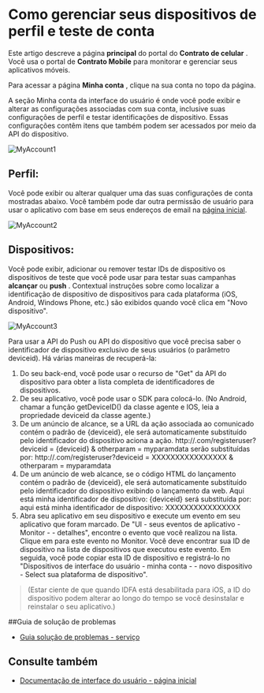 <properties 
   pageTitle="Interface de usuário do Azure contrato móvel - minha conta" 
   description="Saiba como gerenciar seus dispositivos de perfil e teste de conta usando o contrato de celular do Azure" 
   services="mobile-engagement" 
   documentationCenter="" 
   authors="piyushjo" 
   manager="dwrede" 
   editor=""/>

<tags
   ms.service="mobile-engagement"
   ms.devlang="na"
   ms.topic="article"
   ms.tgt_pltfrm="mobile-multiple"
   ms.workload="mobile" 
   ms.date="08/19/2016"
   ms.author="piyushjo"/>

# <a name="how-to-manage-your-account-profile-and-test-devices"></a>Como gerenciar seus dispositivos de perfil e teste de conta
 
Este artigo descreve a página **principal** do portal do **Contrato de celular** . Você usa o portal de **Contrato Mobile** para monitorar e gerenciar seus aplicativos móveis. 
 
Para acessar a página **Minha conta** , clique na sua conta no topo da página.

A seção Minha conta da interface do usuário é onde você pode exibir e alterar as configurações associadas com sua conta, inclusive suas configurações de perfil e testar identificações de dispositivo. Essas configurações contêm itens que também podem ser acessados por meio da API do dispositivo.

![MyAccount1][7]  

## <a name="profile"></a>Perfil:
Você pode exibir ou alterar qualquer uma das suas configurações de conta mostradas abaixo. Você também pode dar outra permissão de usuário para usar o aplicativo com base em seus endereços de email na [página inicial](mobile-engagement-user-interface-home.md).

![MyAccount2][8]  

## <a name="devices"></a>Dispositivos:
Você pode exibir, adicionar ou remover testar IDs de dispositivo os dispositivos de teste que você pode usar para testar suas campanhas **alcançar** ou **push** . Contextual instruções sobre como localizar a identificação de dispositivo de dispositivos para cada plataforma (iOS, Android, Windows Phone, etc.) são exibidos quando você clica em "Novo dispositivo". 
 
![MyAccount3][9]  
 
Para usar a API do Push ou API do dispositivo que você precisa saber o identificador de dispositivo exclusivo de seus usuários (o parâmetro deviceid). Há várias maneiras de recuperá-la:
 
1. Do seu back-end, você pode usar o recurso de "Get" da API do dispositivo para obter a lista completa de identificadores de dispositivos.
2. De seu aplicativo, você pode usar o SDK para colocá-lo. (No Android, chamar a função getDeviceID() da classe agente e IOS, leia a propriedade deviceid da classe agente.)
3. De um anúncio de alcance, se a URL da ação associada ao comunicado contém o padrão de {deviceid}, ele será automaticamente substituído pelo identificador do dispositivo aciona a ação.
http://<example>.com/registeruser?deviceid = {deviceid} & otherparam = myparamdata serão substituídas por: http://<example>.com/registeruser?deviceid = XXXXXXXXXXXXXXXX & otherparam = myparamdata 
4. De um anúncio de web alcance, se o código HTML do lançamento contém o padrão de {deviceid}, ele será automaticamente substituído pelo identificador do dispositivo exibindo o lançamento da web.
Aqui está minha identificador de dispositivo: {deviceid} será substituída por: aqui está minha identificador de dispositivo: XXXXXXXXXXXXXXXX
5.  Abra seu aplicativo em seu dispositivo e execute um evento em seu aplicativo que foram marcado.
De "UI - seus eventos de aplicativo - Monitor - - detalhes", encontre o evento que você realizou na lista.
Clique em para este evento no Monitor.
Você deve encontrar sua ID de dispositivo na lista de dispositivos que executou este evento.
Em seguida, você pode copiar esta ID de dispositivo e registrá-lo no "Dispositivos de interface do usuário - minha conta - - novo dispositivo - Select sua plataforma de dispositivo".
>(Estar ciente de que quando IDFA está desabilitada para iOS, a ID do dispositivo podem alterar ao longo do tempo se você desinstalar e reinstalar o seu aplicativo.)

##<a name="troubleshooting-guide"></a>Guia de solução de problemas
-  [Guia solução de problemas - serviço][Link 24]

## <a name="see-also"></a>Consulte também
-  [Documentação de interface do usuário - página inicial][Link 13]


<!--Image references-->
[1]: ./media/mobile-engagement-user-interface-navigation/navigation1.png
[2]: ./media/mobile-engagement-user-interface-home/home1.png
[3]: ./media/mobile-engagement-user-interface-home/home2.png
[4]: ./media/mobile-engagement-user-interface-home/home3.png
[5]: ./media/mobile-engagement-user-interface-home/home4.png
[6]: ./media/mobile-engagement-user-interface-home/home5.png
[7]: ./media/mobile-engagement-user-interface-my-account/myaccount1.png
[8]: ./media/mobile-engagement-user-interface-my-account/myaccount2.png
[9]: ./media/mobile-engagement-user-interface-my-account/myaccount3.png
[10]: ./media/mobile-engagement-user-interface-analytics/analytics1.png
[11]: ./media/mobile-engagement-user-interface-analytics/analytics2.png
[12]: ./media/mobile-engagement-user-interface-analytics/analytics3.png
[13]: ./media/mobile-engagement-user-interface-analytics/analytics4.png
[14]: ./media/mobile-engagement-user-interface-monitor/monitor1.png
[15]: ./media/mobile-engagement-user-interface-monitor/monitor2.png
[16]: ./media/mobile-engagement-user-interface-monitor/monitor3.png
[17]: ./media/mobile-engagement-user-interface-monitor/monitor4.png
[18]: ./media/mobile-engagement-user-interface-reach/reach1.png
[19]: ./media/mobile-engagement-user-interface-reach/reach2.png
[20]: ./media/mobile-engagement-user-interface-reach-campaign/Reach-Campaign1.png
[21]: ./media/mobile-engagement-user-interface-reach-campaign/Reach-Campaign2.png
[22]: ./media/mobile-engagement-user-interface-reach-campaign/Reach-Campaign3.png
[23]: ./media/mobile-engagement-user-interface-reach-campaign/Reach-Campaign4.png
[24]: ./media/mobile-engagement-user-interface-reach-campaign/Reach-Campaign5.png
[25]: ./media/mobile-engagement-user-interface-reach-campaign/Reach-Campaign6.png
[26]: ./media/mobile-engagement-user-interface-reach-campaign/Reach-Campaign7.png
[27]: ./media/mobile-engagement-user-interface-reach-campaign/Reach-Campaign8.png
[28]: ./media/mobile-engagement-user-interface-reach-campaign/Reach-Campaign9.png
[29]: ./media/mobile-engagement-user-interface-reach-criterion/Reach-Criterion1.png
[30]: ./media/mobile-engagement-user-interface-reach-content/Reach-Content1.png
[31]: ./media/mobile-engagement-user-interface-reach-content/Reach-Content2.png
[32]: ./media/mobile-engagement-user-interface-reach-content/Reach-Content3.png
[33]: ./media/mobile-engagement-user-interface-reach-content/Reach-Content4.png
[34]: ./media/mobile-engagement-user-interface-dashboard/dashboard1.png
[35]: ./media/mobile-engagement-user-interface-segments/segments1.png
[36]: ./media/mobile-engagement-user-interface-segments/segments2.png
[37]: ./media/mobile-engagement-user-interface-segments/segments3.png
[38]: ./media/mobile-engagement-user-interface-segments/segments4.png
[39]: ./media/mobile-engagement-user-interface-segments/segments5.png
[40]: ./media/mobile-engagement-user-interface-segments/segments6.png
[41]: ./media/mobile-engagement-user-interface-segments/segments7.png
[42]: ./media/mobile-engagement-user-interface-segments/segments8.png
[43]: ./media/mobile-engagement-user-interface-segments/segments9.png
[44]: ./media/mobile-engagement-user-interface-segments/segments10.png
[45]: ./media/mobile-engagement-user-interface-segments/segments11.png
[46]: ./media/mobile-engagement-user-interface-settings/settings1.png
[47]: ./media/mobile-engagement-user-interface-settings/settings2.png
[48]: ./media/mobile-engagement-user-interface-settings/settings3.png
[49]: ./media/mobile-engagement-user-interface-settings/settings4.png
[50]: ./media/mobile-engagement-user-interface-settings/settings5.png
[51]: ./media/mobile-engagement-user-interface-settings/settings6.png
[52]: ./media/mobile-engagement-user-interface-settings/settings7.png
[53]: ./media/mobile-engagement-user-interface-settings/settings8.png
[54]: ./media/mobile-engagement-user-interface-settings/settings9.png
[55]: ./media/mobile-engagement-user-interface-settings/settings10.png
[56]: ./media/mobile-engagement-user-interface-settings/settings11.png
[57]: ./media/mobile-engagement-user-interface-settings/settings12.png
[58]: ./media/mobile-engagement-user-interface-settings/settings13.png

<!--Link references-->
[Link 1]: mobile-engagement-user-interface.md
[Link 2]: mobile-engagement-troubleshooting-guide.md
[Link 3]: mobile-engagement-how-tos.md
[Link 4]: http://go.microsoft.com/fwlink/?LinkID=525553
[Link 5]: http://go.microsoft.com/fwlink/?LinkID=525554
[Link 6]: http://go.microsoft.com/fwlink/?LinkId=525555
[Link 7]: https://account.windowsazure.com/PreviewFeatures
[Link 8]: https://social.msdn.microsoft.com/Forums/azure/home?forum=azuremobileengagement
[Link 9]: http://azure.microsoft.com/services/mobile-engagement/
[Link 10]: http://azure.microsoft.com/documentation/services/mobile-engagement/
[Link 11]: http://azure.microsoft.com/pricing/details/mobile-engagement/
[Link 12]: mobile-engagement-user-interface-navigation.md
[Link 13]: mobile-engagement-user-interface-home.md
[Link 14]: mobile-engagement-user-interface-my-account.md
[Link 15]: mobile-engagement-user-interface-analytics.md
[Link 16]: mobile-engagement-user-interface-monitor.md
[Link 17]: mobile-engagement-user-interface-reach.md
[Link 18]: mobile-engagement-user-interface-segments.md
[Link 19]: mobile-engagement-user-interface-dashboard.md
[Link 20]: mobile-engagement-user-interface-settings.md
[Link 21]: mobile-engagement-troubleshooting-guide-analytics.md
[Link 22]: mobile-engagement-troubleshooting-guide-apis.md
[Link 23]: mobile-engagement-troubleshooting-guide-push-reach.md
[Link 24]: mobile-engagement-troubleshooting-guide-service.md
[Link 25]: mobile-engagement-troubleshooting-guide-sdk.md
[Link 26]: mobile-engagement-troubleshooting-guide-sr-info.md
[Link 27]: ../mobile-engagement-how-tos-first-push.md
[Link 28]: ../mobile-engagement-how-tos-test-campaign.md
[Link 29]: ../mobile-engagement-how-tos-personalize-push.md
[Link 30]: ../mobile-engagement-how-tos-differentiate-push.md
[Link 31]: ../mobile-engagement-how-tos-schedule-campaign.md
[Link 32]: ../mobile-engagement-how-tos-text-view.md
[Link 33]: ../mobile-engagement-how-tos-web-view.md


 
 
